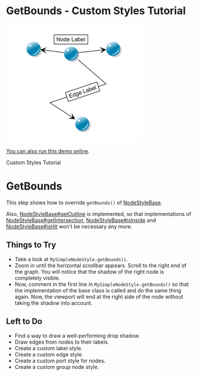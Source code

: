 # GetBounds - Custom Styles Tutorial

<img src="../../resources/image/tutorial2step1.png" alt="demo-thumbnail" height="320"/>

[You can also run this demo online](https://live.yworks.com/demos/02-tutorial-custom-styles/06-get-bounds/index.html).

Custom Styles Tutorial

# GetBounds

This step shows how to override `getBounds()` of [NodeStyleBase](https://docs.yworks.com/yfileshtml/#/api/NodeStyleBase).

Also, [NodeStyleBase#getOutline](https://docs.yworks.com/yfileshtml/#/api/NodeStyleBase#getOutline) is implemented, so that implementations of [NodeStyleBase#getIntersection](https://docs.yworks.com/yfileshtml/#/api/NodeStyleBase#getIntersection), [NodeStyleBase#isInside](https://docs.yworks.com/yfileshtml/#/api/NodeStyleBase#isInside) and [NodeStyleBase#isHit](https://docs.yworks.com/yfileshtml/#/api/NodeStyleBase#isHit) won't be necessary any more.

## Things to Try

- Take a look at `MySimpleNodeStyle.getBounds()`.
- Zoom in until the horizontal scrollbar appears. Scroll to the right end of the graph. You will notice that the shadow of the right node is completely visible.
- Now, comment in the first line in `MySimpleNodeStyle.getBounds()` so that the implementation of the base class is called and do the same thing again. Now, the viewport will end at the right side of the node without taking the shadow into account.

## Left to Do

- Find a way to draw a well-performing drop shadow.
- Draw edges from nodes to their labels.
- Create a custom label style.
- Create a custom edge style.
- Create a custom port style for nodes.
- Create a custom group node style.
